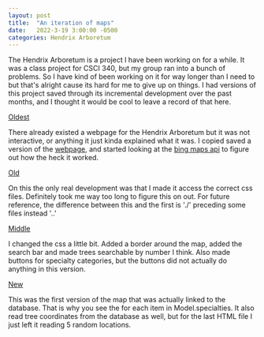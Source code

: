 ```yaml
---
layout: post
title:  "An iteration of maps"
date:   2022-3-19 3:00:00 -0500
categories: Hendrix Arboretum
---
```


The Hendrix Arboretum is a project I have been working on for a while. It was a class project for CSCI 340, but my group ran into a bunch of problems. So I have kind of been working on it for way longer than I need to but that's alright cause its hard for me to give up on things. I had versions of this project saved through its incremental development over the past months, and I thought it would be cool to leave a record of that here.

[Oldest](https://kadenfranklin.github.io/actually-a-map/Oldest/The%20Hendrix%20College%20Campus%20Arboretum%20_%20Hendrix%20College)

There already existed a webpage for the Hendrix Arboretum but it was not interactive, or anything it just kinda explained what it was. I copied saved a version of the [webpage](https://www.hendrix.edu/biology/biology.aspx?id=3645), and started looking at the [bing maps api](https://docs.microsoft.com/en-us/bingmaps/v8-web-control/map-control-api/) to figure out how the heck it worked.


[Old](https://kadenfranklin.github.io/actually-a-map/Old/The%20Hendrix%20College%20Campus%20Arboretum%20_%20Hendrix%20College)

On this the only real development was that I made it access the correct css files. Definitely took me way too long to figure this on out. For future reference, the difference between this and the first is './' preceding some files instead '..'


[Middle](https://kadenfranklin.github.io/actually-a-map/Middle/The%20Hendrix%20College%20Campus%20Arboretum%20_%20Hendrix%20College)

I changed the css a little bit. Added a border around the map, added the search bar and made trees searchable by number I think. Also made buttons for specialty categories, but the buttons did not actually do anything in this version.


[New](https://kadenfranklin.github.io/actually-a-map/New/The%20Hendrix%20College%20Campus%20Arboretum%20_%20Hendrix%20College)

This was the first version of the map that was actually linked to the database. That is why you see the for each item in Model.specialties. It also read tree coordinates from the database as well, but for the last HTML file I just left it reading 5 random locations.
